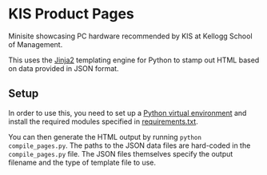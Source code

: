 # KIS Product Pages
Minisite showcasing PC hardware recommended by KIS at Kellogg School of Management.

This uses the [Jinja2](http://jinja.pocoo.org/docs/2.9/) templating engine for Python to stamp out HTML based on data 
provided in JSON format.

## Setup

In order to use this, you need to set up a [Python virtual environment](http://docs.python-guide.org/en/latest/dev/virtualenvs/) and install the 
required modules specified in [requirements.txt](http://pip-python3.readthedocs.io/en/latest/user_guide.html#requirements-files).

You can then generate the HTML output by running `python compile_pages.py`. The paths to the JSON data files are hard-coded in the `compile_pages.py` file. The JSON files themselves specify the output filename and the type of template file to use.
